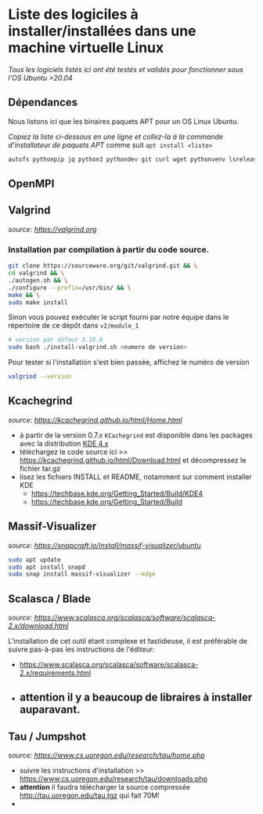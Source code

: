 # Liste des logiciles à installer/installées dans une machine virtuelle Linux
*Tous les logiciels listés ici ont été testés et validés pour fonctionner sous l'OS Ubuntu >20.04*

## Dépendances
Nous listons ici que les binaires paquets APT pour un OS Linux Ubuntu.

*Copiez la liste ci-dessous en une ligne et collez-la à la commande d'installateur de paquets APT* comme suit `apt install <liste>`
```bash
autofs pythonpip jq python3 pythondev git curl wget pythonvenv lsrelease dstat nload dnsutils g++ gcc firefox meld cmake automake cowsay lolcat
```

## OpenMPI

## Valgrind
*source: https://valgrind.org*

### Installation par compilation à partir du code source.

```bash
git clone https://sourceware.org/git/valgrind.git && \
cd valgrind && \
./autogen.sh && \
./configure --prefix=/usr/bin/ && \
make && \
sudo make install
```

Sinon vous pouvez exécuter le script fourni par notre équipe dans le répertoire de ce dépôt dans `v2/module_1`
```bash
# version par défaut 3.19.0
sudo bash ./install-valgrind.sh <numero de version>
```

Pour tester si l'installation s'est bien passée, affichez le numéro de version
```bash
valgrind --version
```


## Kcachegrind
*source: https://kcachegrind.github.io/html/Home.html*

- à partir de la version 0.7.x `KCachegrind` est disponible dans les packages avec la distribution [KDE 4.x](https://kde.org)
- téléchargez le code source ici >> https://kcachegrind.github.io/html/Download.html et décompressez le fichier tar.gz
- lisez les fichiers INSTALL et README, notamment sur comment installer KDE 
  - https://techbase.kde.org/Getting_Started/Build/KDE4
  - https://techbase.kde.org/Getting_Started/Build

## Massif-Visualizer
*source: https://snapcraft.io/install/massif-visualizer/ubuntu*

```bash
sudo apt update
sudo apt install snapd
sudo snap install massif-visualizer --edge
```

## Scalasca / Blade
*source: https://www.scalasca.org/scalasca/software/scalasca-2.x/download.html*

L'installation de cet outil étant complexe et fastidieuse, il est préférable de suivre pas-à-pas les instructions de l'éditeur:
- https://www.scalasca.org/scalasca/software/scalasca-2.x/requirements.html
- **attention** il y a beaucoup de libraires à installer auparavant.
  - 

## Tau / Jumpshot
*source: https://www.cs.uoregon.edu/research/tau/home.php*

- suivre les instructions d'installation >> https://www.cs.uoregon.edu/research/tau/downloads.php
- **attention** il faudra télécharger la source compressée http://tau.uoregon.edu/tau.tgz qui fait 70M!
- 
